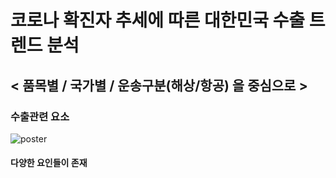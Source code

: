# 코로나 확진자 추세에 따른 대한민국 수출 트렌드 분석
## < 품목별 / 국가별 / 운송구분(해상/항공) 을 중심으로 >

### 수출관련 요소
![poster](https://github.com/dykim04/Korea-Trade-Analysis/blob/main/%EA%B0%9C%EC%9A%941.PNG)

#### 다양한 요인들이 존재
